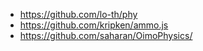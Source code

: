 - https://github.com/lo-th/phy
- https://github.com/kripken/ammo.js
- https://github.com/saharan/OimoPhysics/
